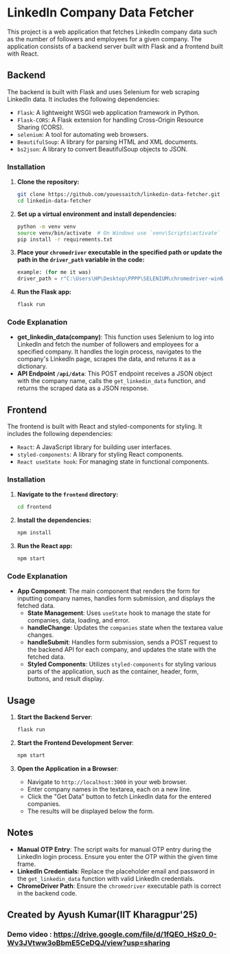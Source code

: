# LinkedIn Company Data Fetcher

This project is a web application that fetches LinkedIn company data such as the number of followers and employees for a given company. The application consists of a backend server built with Flask and a frontend built with React.

## Backend

The backend is built with Flask and uses Selenium for web scraping LinkedIn data. It includes the following dependencies:

- `Flask`: A lightweight WSGI web application framework in Python.
- `Flask-CORS`: A Flask extension for handling Cross-Origin Resource Sharing (CORS).
- `selenium`: A tool for automating web browsers.
- `BeautifulSoup`: A library for parsing HTML and XML documents.
- `bs2json`: A library to convert BeautifulSoup objects to JSON.

### Installation

1. **Clone the repository:**
    ```bash
    git clone https://github.com/youessaitch/linkedin-data-fetcher.git
    cd linkedin-data-fetcher
    ```

2. **Set up a virtual environment and install dependencies:**
    ```bash
    python -m venv venv
    source venv/bin/activate  # On Windows use `venv\Scripts\activate`
    pip install -r requirements.txt
    ```

3. **Place your `chromedriver` executable in the specified path or update the path in the `driver_path` variable in the code:**
    ```python
    example: (for me it was)
    driver_path = r"C:\Users\HP\Desktop\PPPP\SELENIUM\chromedriver-win64\chromedriver.exe"
    ```

4. **Run the Flask app:**
    ```bash
    flask run
    ```

### Code Explanation

- **get_linkedin_data(company)**: This function uses Selenium to log into LinkedIn and fetch the number of followers and employees for a specified company. It handles the login process, navigates to the company's LinkedIn page, scrapes the data, and returns it as a dictionary.
- **API Endpoint `/api/data`**: This POST endpoint receives a JSON object with the company name, calls the `get_linkedin_data` function, and returns the scraped data as a JSON response.

## Frontend

The frontend is built with React and styled-components for styling. It includes the following dependencies:

- `React`: A JavaScript library for building user interfaces.
- `styled-components`: A library for styling React components.
- `React useState hook`: For managing state in functional components.

### Installation

1. **Navigate to the `frontend` directory:**
    ```bash
    cd frontend
    ```

2. **Install the dependencies:**
    ```bash
    npm install
    ```

3. **Run the React app:**
    ```bash
    npm start
    ```

### Code Explanation

- **App Component**: The main component that renders the form for inputting company names, handles form submission, and displays the fetched data.
  - **State Management**: Uses `useState` hook to manage the state for companies, data, loading, and error.
  - **handleChange**: Updates the `companies` state when the textarea value changes.
  - **handleSubmit**: Handles form submission, sends a POST request to the backend API for each company, and updates the state with the fetched data.
  - **Styled Components**: Utilizes `styled-components` for styling various parts of the application, such as the container, header, form, buttons, and result display.

## Usage

1. **Start the Backend Server**:
    ```bash
    flask run
    ```

2. **Start the Frontend Development Server**:
    ```bash
    npm start
    ```

3. **Open the Application in a Browser**:
    - Navigate to `http://localhost:3000` in your web browser.
    - Enter company names in the textarea, each on a new line.
    - Click the "Get Data" button to fetch LinkedIn data for the entered companies.
    - The results will be displayed below the form.

## Notes

- **Manual OTP Entry**: The script waits for manual OTP entry during the LinkedIn login process. Ensure you enter the OTP within the given time frame.
- **LinkedIn Credentials**: Replace the placeholder email and password in the `get_linkedin_data` function with valid LinkedIn credentials.
- **ChromeDriver Path**: Ensure the `chromedriver` executable path is correct in the backend code.

## Created by Ayush Kumar(IIT Kharagpur'25)
### Demo video : https://drive.google.com/file/d/1fQEO_HSz0_0-Wv3JVtww3oBbmE5CeDQJ/view?usp=sharing
